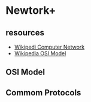 # Newtork+

## resources

* [Wikipedi Computer Network](https://en.wikipedia.org/wiki/Computer_network)
* [Wikipedia OSI Model](https://www.dropbox.com/home/BookMark?preview=bookmarks.html)


## OSI Model

## Commom Protocols
